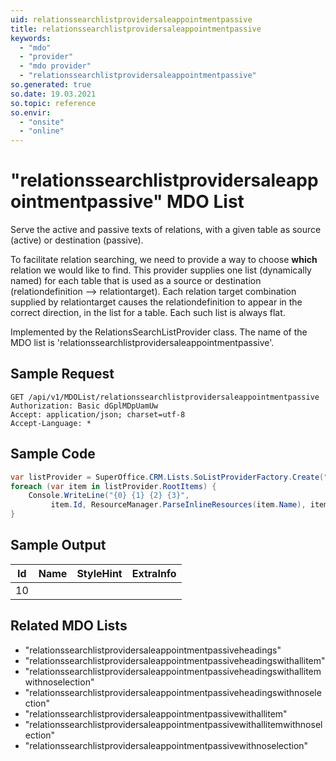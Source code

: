 ```yaml
---
uid: relationssearchlistprovidersaleappointmentpassive
title: relationssearchlistprovidersaleappointmentpassive
keywords:
  - "mdo"
  - "provider"
  - "mdo provider"
  - "relationssearchlistprovidersaleappointmentpassive"
so.generated: true
so.date: 19.03.2021
so.topic: reference
so.envir:
  - "onsite"
  - "online"
---
```


# "relationssearchlistprovidersaleappointmentpassive" MDO List
Serve the active and passive texts of relations, with a given table as source (active)
or destination (passive).

To facilitate relation searching, we need to provide a way to choose <b>which</b> relation we
would like to find. This provider supplies one list (dynamically named) for each table that
is used as a source or destination (relationdefinition --&gt; relationtarget).
<para />
Each relation target combination supplied by relationtarget causes the relationdefinition to
appear in the correct direction, in the list for a table. Each such list is always flat.

Implemented by the <see cref="T:SuperOffice.CRM.Lists.RelationsSearchListProvider">RelationsSearchListProvider</see> class.
The name of the MDO list is 'relationssearchlistprovidersaleappointmentpassive'.




## Sample Request

```http!
GET /api/v1/MDOList/relationssearchlistprovidersaleappointmentpassive
Authorization: Basic dGplMDpUamUw
Accept: application/json; charset=utf-8
Accept-Language: *

```

## Sample Code
```cs
var listProvider = SuperOffice.CRM.Lists.SoListProviderFactory.Create("relationssearchlistprovidersaleappointmentpassive", forceFlatList: true);
foreach (var item in listProvider.RootItems) {
    Console.WriteLine("{0} {1} {2} {3}", 
         item.Id, ResourceManager.ParseInlineResources(item.Name), item.StyleHint, item.ExtraInfo);
}
```

## Sample Output

|Id   | Name  |StyleHint|ExtraInfo |
| --- | ----- | ------- | -------- |
|10||||


## Related MDO Lists

* "relationssearchlistprovidersaleappointmentpassiveheadings"
* "relationssearchlistprovidersaleappointmentpassiveheadingswithallitem"
* "relationssearchlistprovidersaleappointmentpassiveheadingswithallitemwithnoselection"
* "relationssearchlistprovidersaleappointmentpassiveheadingswithnoselection"
* "relationssearchlistprovidersaleappointmentpassivewithallitem"
* "relationssearchlistprovidersaleappointmentpassivewithallitemwithnoselection"
* "relationssearchlistprovidersaleappointmentpassivewithnoselection"
